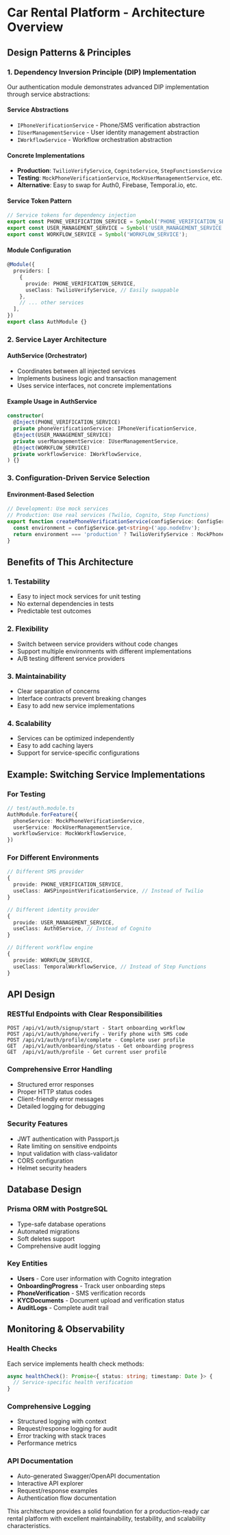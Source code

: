# Car Rental Platform - Architecture Overview

## Design Patterns & Principles

### 1. Dependency Inversion Principle (DIP) Implementation

Our authentication module demonstrates advanced DIP implementation through service abstractions:

#### Service Abstractions
- `IPhoneVerificationService` - Phone/SMS verification abstraction
- `IUserManagementService` - User identity management abstraction  
- `IWorkflowService` - Workflow orchestration abstraction

#### Concrete Implementations
- **Production**: `TwilioVerifyService`, `CognitoService`, `StepFunctionsService`
- **Testing**: `MockPhoneVerificationService`, `MockUserManagementService`, etc.
- **Alternative**: Easy to swap for Auth0, Firebase, Temporal.io, etc.

#### Service Token Pattern
```typescript
// Service tokens for dependency injection
export const PHONE_VERIFICATION_SERVICE = Symbol('PHONE_VERIFICATION_SERVICE');
export const USER_MANAGEMENT_SERVICE = Symbol('USER_MANAGEMENT_SERVICE');
export const WORKFLOW_SERVICE = Symbol('WORKFLOW_SERVICE');
```

#### Module Configuration
```typescript
@Module({
  providers: [
    {
      provide: PHONE_VERIFICATION_SERVICE,
      useClass: TwilioVerifyService, // Easily swappable
    },
    // ... other services
  ],
})
export class AuthModule {}
```

### 2. Service Layer Architecture

#### AuthService (Orchestrator)
- Coordinates between all injected services
- Implements business logic and transaction management
- Uses service interfaces, not concrete implementations

#### Example Usage in AuthService
```typescript
constructor(
  @Inject(PHONE_VERIFICATION_SERVICE)
  private phoneVerificationService: IPhoneVerificationService,
  @Inject(USER_MANAGEMENT_SERVICE)  
  private userManagementService: IUserManagementService,
  @Inject(WORKFLOW_SERVICE)
  private workflowService: IWorkflowService,
) {}
```

### 3. Configuration-Driven Service Selection

#### Environment-Based Selection
```typescript
// Development: Use mock services
// Production: Use real services (Twilio, Cognito, Step Functions)
export function createPhoneVerificationService(configService: ConfigService) {
  const environment = configService.get<string>('app.nodeEnv');
  return environment === 'production' ? TwilioVerifyService : MockPhoneVerificationService;
}
```

## Benefits of This Architecture

### 1. **Testability**
- Easy to inject mock services for unit testing
- No external dependencies in tests
- Predictable test outcomes

### 2. **Flexibility** 
- Switch between service providers without code changes
- Support multiple environments with different implementations
- A/B testing different service providers

### 3. **Maintainability**
- Clear separation of concerns
- Interface contracts prevent breaking changes
- Easy to add new service implementations

### 4. **Scalability**
- Services can be optimized independently
- Easy to add caching layers
- Support for service-specific configurations

## Example: Switching Service Implementations

### For Testing
```typescript
// test/auth.module.ts
AuthModule.forFeature({
  phoneService: MockPhoneVerificationService,
  userService: MockUserManagementService,
  workflowService: MockWorkflowService,
})
```

### For Different Environments
```typescript
// Different SMS provider
{
  provide: PHONE_VERIFICATION_SERVICE,
  useClass: AWSPinpointVerificationService, // Instead of Twilio
}

// Different identity provider  
{
  provide: USER_MANAGEMENT_SERVICE,
  useClass: Auth0Service, // Instead of Cognito
}

// Different workflow engine
{
  provide: WORKFLOW_SERVICE,
  useClass: TemporalWorkflowService, // Instead of Step Functions
}
```

## API Design

### RESTful Endpoints with Clear Responsibilities

```
POST /api/v1/auth/signup/start - Start onboarding workflow
POST /api/v1/auth/phone/verify - Verify phone with SMS code  
POST /api/v1/auth/profile/complete - Complete user profile
GET  /api/v1/auth/onboarding/status - Get onboarding progress
GET  /api/v1/auth/profile - Get current user profile
```

### Comprehensive Error Handling
- Structured error responses
- Proper HTTP status codes
- Client-friendly error messages
- Detailed logging for debugging

### Security Features
- JWT authentication with Passport.js
- Rate limiting on sensitive endpoints
- Input validation with class-validator
- CORS configuration
- Helmet security headers

## Database Design

### Prisma ORM with PostgreSQL
- Type-safe database operations
- Automated migrations
- Soft deletes support
- Comprehensive audit logging

### Key Entities
- **Users** - Core user information with Cognito integration
- **OnboardingProgress** - Track user onboarding steps
- **PhoneVerification** - SMS verification records
- **KYCDocuments** - Document upload and verification status
- **AuditLogs** - Complete audit trail

## Monitoring & Observability

### Health Checks
Each service implements health check methods:
```typescript
async healthCheck(): Promise<{ status: string; timestamp: Date }> {
  // Service-specific health verification
}
```

### Comprehensive Logging
- Structured logging with context
- Request/response logging for audit
- Error tracking with stack traces
- Performance metrics

### API Documentation
- Auto-generated Swagger/OpenAPI documentation
- Interactive API explorer
- Request/response examples
- Authentication flow documentation

This architecture provides a solid foundation for a production-ready car rental platform with excellent maintainability, testability, and scalability characteristics.
